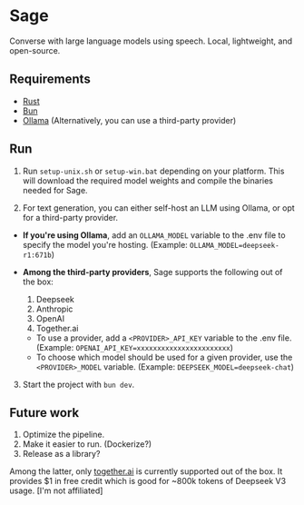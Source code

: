 # Sage

Converse with large language models using speech. Local, lightweight, and open-source.

## Requirements

-  [Rust](https://www.rust-lang.org/tools/install)
-  [Bun](https://bun.sh)
-  [Ollama](https://ollama.com) (Alternatively, you can use a third-party provider)

## Run

1. Run `setup-unix.sh` or `setup-win.bat` depending on your platform. This will download the required model weights and compile the binaries needed for Sage.

2. For text generation, you can either self-host an LLM using Ollama, or opt for a third-party provider.

-  **If you're using Ollama**, add an `OLLAMA_MODEL` variable to the .env file to specify the model you're hosting. (Example: `OLLAMA_MODEL=deepseek-r1:671b`)

-  **Among the third-party providers**, Sage supports the following out of the box:

   1. Deepseek
   2. Anthropic
   3. OpenAI
   4. Together.ai

   -  To use a provider, add a `<PROVIDER>_API_KEY` variable to the .env file. (Example: `OPENAI_API_KEY=xxxxxxxxxxxxxxxxxxxxxxx`)
   -  To choose which model should be used for a given provider, use the `<PROVIDER>_MODEL` variable. (Example: `DEEPSEEK_MODEL=deepseek-chat`)

3. Start the project with `bun dev`.

## Future work

1. Optimize the pipeline.
2. Make it easier to run. (Dockerize?)
3. Release as a library?

Among the latter, only [together.ai](https://www.together.ai) is currently supported out of the box. It provides $1 in free credit which is good for ~800k tokens of Deepseek V3 usage. \[I'm not affiliated]
